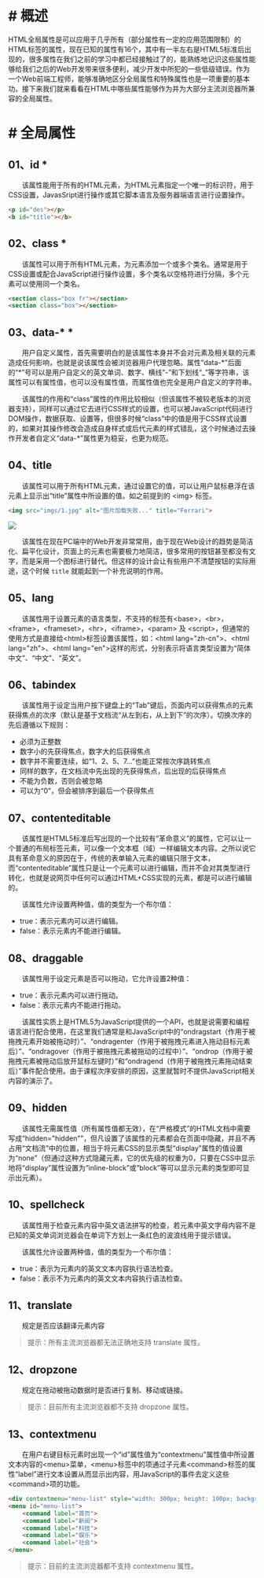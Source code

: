 # # 概述

HTML全局属性是可以应用于几乎所有（部分属性有一定的应用范围限制）的HTML标签的属性，现在已知的属性有16个，其中有一半左右是HTML5标准后出现的，很多属性在我们之前的学习中都已经接触过了的，能熟练地记识这些属性能够给我们之后的Web开发带来很多便利，减少开发中所犯的一些低级错误。作为一个Web前端工程师，能够准确地区分全局属性和特殊属性也是一项重要的基本功。接下来我们就来看看在HTML中哪些属性能够作为并为大部分主流浏览器所兼容的全局属性。

# # 全局属性

## 01、id *

  该属性能用于所有的HTML元素，为HTML元素指定一个唯一的标识符，用于CSS设置，JavasSript进行操作或其它脚本语言及服务器端语言进行设置操作。

```html
<p id="des"></p>
<b id="title"></b>
```

## 02、class *

  该属性可以用于所有HTML元素，为元素添加一个或多个类名。通常是用于CSS设置或配合JavaScript进行操作设置，多个类名以空格符进行分隔，多个元素可以使用同一个类名。

```html
<section class="box fr"></section>
<section class="box"></section>
```

## 03、data-* *

  用户自定义属性，首先需要明白的是该属性本身并不会对元素及相关联的元素造成任何影响，也就是说该属性会被浏览器用户代理忽略。属性“data-\*”后面的“\*”号可以是用户自定义的英文单词、数字、横线“-”和下划线“_”等字符串，该属性可以有属性值，也可以没有属性值，而属性值也完全是用户自定义的字符串。

  该属性的作用和“class”属性的作用比较相似（但该属性不被较老版本的浏览器支持），同样可以通过它去进行CSS样式的设置，也可以被JavaScript代码进行DOM操作，数据获取、设置等，但很多时候“class”中的值是用于CSS样式设置的，如果对其操作修改会造成自身样式或后代元素的样式错乱，这个时候通过去操作开发者自定义“data-*”属性更为稳妥，也更为规范。

## 04、title

  该属性可以用于所有HTML元素，通过设置它的值，可以让用户鼠标悬浮在该元素上显示出“title”属性中所设置的值。如之前提到的 \<img> 标签。

```html
<img src="imgs/1.jpg" alt="图片加载失败..." title="Ferrari">
```

![](IMGS/global_title.jpeg)

  该属性在现在PC端中的Web开发非常常用，由于现在Web设计的趋势是简洁化、扁平化设计，页面上的元素也需要极力地简洁，很多常用的按钮甚至都没有文字，而是采用一个图标进行替代。但这样的设计会让有些用户不清楚按钮的实际用途，这个时候 `title` 就能起到一个补充说明的作用。

## 05、lang

  该属性用于设置元素的语言类型，不支持的标签有\<base>，\<br>，\<frame>，\<frameset>，\<hr>，\<iframe>，\<param> 及 \<script>，但通常的使用方式是直接给\<html>标签设置该属性，如：\<html lang="zh-cn">、\<html lang="zh">、\<html lang="en">这样的形式，分别表示将语言类型设置为“简体中文”、“中文”、“英文”。

## 06、tabindex

  该属性用于设定当用户按下键盘上的“Tab”键后，页面内可以获得焦点的元素获得焦点的次序（默认是基于文档流“从左到右，从上到下”的次序）。切换次序的先后遵循以下规则：

- 必须为正整数
- 数字小的先获得焦点，数字大的后获得焦点
- 数字并不需要连续，如“1、2、5、7...”也能正常按次序跳转焦点
- 同样的数字，在文档流中先出现的先获得焦点，后出现的后获得焦点
- 不能为负数，否则会被忽略
- 可以为“0”，但会被排序到最后一个获得焦点


## 07、contenteditable

  该属性是HTML5标准后写出现的一个比较有“革命意义”的属性，它可以让一个普通的布局标签元素，可以像一个文本框（域）一样编辑文本内容。之所以说它具有革命意义的原因在于，传统的表单输入元素的编辑只限于文本，而“contenteditable”属性只是让一个元素可以进行编辑，而并不会对其类型进行转化，也就是说网页中任何可以通过HTML+CSS实现的元素，都是可以进行编辑的。

  该属性允许设置两种值，值的类型为一个布尔值：

- true：表示元素内可以进行编辑。
- false：表示元素内不能进行编辑。



## 08、draggable

  该属性用于设定元素是否可以拖动，它允许设置2种值：

- true：表示元素内可以进行拖动。
- false：表示元素内不能进行拖动。

  该属性实质上是HTML5为JavaScript提供的一个API，也就是说需要和编程语言进行配合使用，在这里我们通常是和JavaScript中的“ondragstart（作用于被拖拽元素开始被拖动时）”、“ondragenter（作用于被拖拽元素进入拖动目标元素后）”、“ondragover（作用于被拖拽元素被拖动的过程中）”、“ondrop（作用于被拖拽元素被拖动后放开鼠标左键时）”和“ondragend（作用于被拖拽元素拖动结束后）”事件配合使用。由于课程次序安排的原因，这里就暂时不提供JavaScript相关内容的演示了。

## 09、hidden

  该属性无需属性值（所有属性值都无效），在“严格模式”的HTML文档中需要写成“hidden="hidden"”，但凡设置了该属性的元素都会在页面中隐藏，并且不再占用“文档流”中的位置，相当于将元素CSS的显示类型“display”属性的值设置为“none”（但通过这种方式隐藏元素，它的优先级的权重为0，只要在CSS中显示地将“display”属性设置为“inline-block”或“block”等可以显示元素的类型即可显示出元素）。

## 10、spellcheck

  该属性用于检查元素内容中英文语法拼写的检查，若元素中英文字母内容不是已知的英文单词浏览器会在单词下方划上一条红色的波浪线用于提示错误。

  该属性允许设置两种值，值的类型为一个布尔值：

- true：表示为元素内的英文文本内容执行语法检查。
- false：表示不为元素内的英文文本内容执行语法检查。


## 11、translate

  规定是否应该翻译元素内容

> 提示：所有主流浏览器都无法正确地支持 translate 属性。

## 12、dropzone

  规定在拖动被拖动数据时是否进行复制、移动或链接。

> 提示：目前所有主流浏览器都不支持 dropzone 属性。

## 13、contextmenu

  在用户右键目标元素时出现一个“id”属性值为“contextmenu”属性值中所设置文本内容的\<menu>菜单，\<menu>标签中的项通过子元素\<command>标签的属性“label”进行文本设置从而显示出内容，用JavaScript的事件去定义这些\<command>项的功能。

```html
<div contextmenu="menu-list" style="width: 300px; height: 100px; background: red">右键显示菜单</div>
<menu id="menu-list">
	<command label="首页">
	<command label="新闻">
	<command label="科技">
	<command label="娱乐">
	<command label="社会">
</menu>	
```

> 提示：目前的主流浏览器都不支持 contextmenu 属性。



























